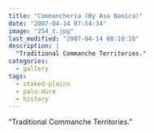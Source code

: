```yaml
---
title: "Commancheria (By Asa Nanica)"
date: "2007-04-14 07:54:34"
image: "254_t.jpg"
last_modified: "2007-04-14 08:10:10"
description: |
  "Traditional Commanche Territories."
categories:
  - gallery
tags:
  - staked-plains
  - palo-duro
  - history  
---
```

"Traditional Commanche Territories."
